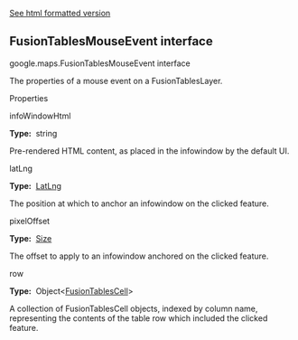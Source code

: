 [See html formatted version](https://huasofoundries.github.io/google-maps-documentation/FusionTablesMouseEvent.html)


FusionTablesMouseEvent interface
--------------------------------

google.maps.FusionTablesMouseEvent interface

The properties of a mouse event on a FusionTablesLayer.

Properties

infoWindowHtml

**Type:**  string

Pre-rendered HTML content, as placed in the infowindow by the default UI.

latLng

**Type:**  [LatLng](https://github.com/amenadiel/google-maps-documentation/blob/master/docs/LatLng.md)

The position at which to anchor an infowindow on the clicked feature.

pixelOffset

**Type:**  [Size](https://github.com/amenadiel/google-maps-documentation/blob/master/docs/Size.md)

The offset to apply to an infowindow anchored on the clicked feature.

row

**Type:**  Object<[FusionTablesCell](https://github.com/amenadiel/google-maps-documentation/blob/master/docs/FusionTablesCell.md)\>

A collection of FusionTablesCell objects, indexed by column name, representing the contents of the table row which included the clicked feature.